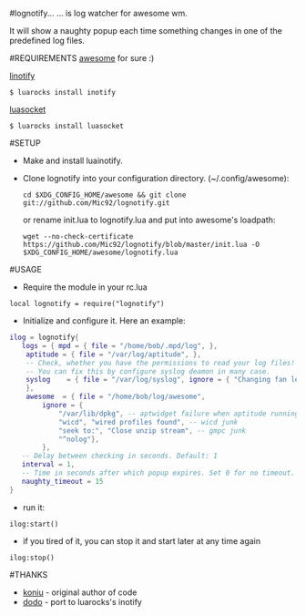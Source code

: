 #lognotify...
... is log watcher for awesome wm.

It will show a naughty popup each time something
changes in one of the predefined log files.

#REQUIREMENTS
 [awesome](http://awesome.naquadah.org/) for sure :)

 [linotify](https://github.com/hoelzro/linotify)

    $ luarocks install inotify

 [luasocket](http://luasocket.luaforge.net/)

    $ luarocks install luasocket

#SETUP
* Make and install luainotify.
* Clone lognotify into your configuration directory. (~/.config/awesome):

  `cd $XDG_CONFIG_HOME/awesome && git clone git://github.com/Mic92/lognotify.git`

  or rename init.lua to lognotify.lua and put into awesome's loadpath:

  `wget --no-check-certificate https://github.com/Mic92/lognotify/blob/master/init.lua -O $XDG_CONFIG_HOME/awesome/lognotify.lua`

#USAGE
* Require the module in your rc.lua

`local lognotify = require("lognotify")`

* Initialize and configure it. Here an example:

``` lua
ilog = lognotify{
   logs = { mpd = { file = "/home/bob/.mpd/log", },
   	aptitude = { file = "/var/log/aptitude", },
   	-- Check, whether you have the permissions to read your log files!
   	-- You can fix this by configure syslog deamon in many case.
   	syslog    = { file = "/var/log/syslog", ignore = { "Changing fan level" },
   	},
   	awesome  = { file = "/home/bob/log/awesome",
   		ignore = {
   			"/var/lib/dpkg", -- aptwidget failure when aptitude running
   			"wicd", "wired profiles found", -- wicd junk
   			"seek to:", "Close unzip stream", -- gmpc junk
   			"^nolog"},
   		},
   -- Delay between checking in seconds. Default: 1
   interval = 1,
   -- Time in seconds after which popup expires. Set 0 for no timeout. Default: 0
   naughty_timeout = 15
}
```

* run it:

`
ilog:start()
`

* if you tired of it, you can stop it and start later at any time again

`
ilog:stop()
`

#THANKS

* [koniu](https://github.com/koniu) - original author of code
* [dodo](https://github.com/dodo) - port to luarocks's inotify
